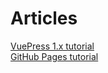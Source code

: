# Articles
[VuePress 1.x tutorial](/articles/vuepress/)  
[GitHub Pages tutorial](/articles/github-pages/)

